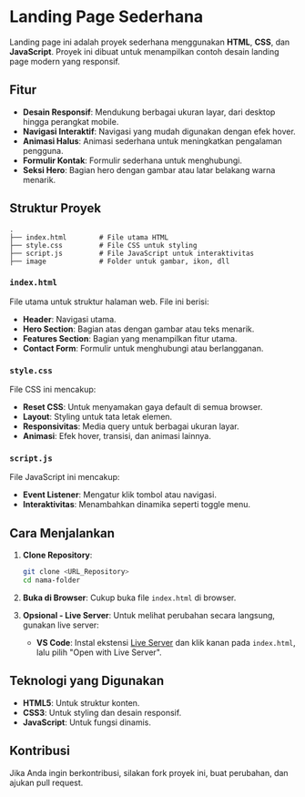 # Landing Page Sederhana

Landing page ini adalah proyek sederhana menggunakan **HTML**, **CSS**, dan **JavaScript**. Proyek ini dibuat untuk menampilkan contoh desain landing page modern yang responsif.

## Fitur

- **Desain Responsif**: Mendukung berbagai ukuran layar, dari desktop hingga perangkat mobile.
- **Navigasi Interaktif**: Navigasi yang mudah digunakan dengan efek hover.
- **Animasi Halus**: Animasi sederhana untuk meningkatkan pengalaman pengguna.
- **Formulir Kontak**: Formulir sederhana untuk menghubungi.
- **Seksi Hero**: Bagian hero dengan gambar atau latar belakang warna menarik.

## Struktur Proyek

```
.
├── index.html        # File utama HTML
├── style.css         # File CSS untuk styling
├── script.js         # File JavaScript untuk interaktivitas
├── image             # Folder untuk gambar, ikon, dll
```

### `index.html`

File utama untuk struktur halaman web. File ini berisi:

- **Header**: Navigasi utama.
- **Hero Section**: Bagian atas dengan gambar atau teks menarik.
- **Features Section**: Bagian yang menampilkan fitur utama.
- **Contact Form**: Formulir untuk menghubungi atau berlangganan.

### `style.css`

File CSS ini mencakup:

- **Reset CSS**: Untuk menyamakan gaya default di semua browser.
- **Layout**: Styling untuk tata letak elemen.
- **Responsivitas**: Media query untuk berbagai ukuran layar.
- **Animasi**: Efek hover, transisi, dan animasi lainnya.

### `script.js`

File JavaScript ini mencakup:

- **Event Listener**: Mengatur klik tombol atau navigasi.
- **Interaktivitas**: Menambahkan dinamika seperti toggle menu.

## Cara Menjalankan

1. **Clone Repository**:
    ```bash
    git clone <URL_Repository>
    cd nama-folder
    ```

2. **Buka di Browser**:
    Cukup buka file `index.html` di browser.

3. **Opsional - Live Server**:
    Untuk melihat perubahan secara langsung, gunakan live server:
    - **VS Code**: Instal ekstensi [Live Server](https://marketplace.visualstudio.com/items?itemName=ritwickdey.LiveServer) dan klik kanan pada `index.html`, lalu pilih "Open with Live Server".

## Teknologi yang Digunakan

- **HTML5**: Untuk struktur konten.
- **CSS3**: Untuk styling dan desain responsif.
- **JavaScript**: Untuk fungsi dinamis.

## Kontribusi

Jika Anda ingin berkontribusi, silakan fork proyek ini, buat perubahan, dan ajukan pull request.
